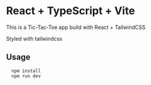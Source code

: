 # React + TypeScript + Vite

This is a Tic-Tac-Toe app build with React + TailwindCSS

Styled with tailwindcss

## Usage
```node
  npm install
  npm run dev
```
